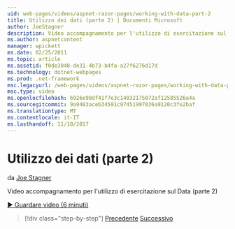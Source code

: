 ```yaml
---
uid: web-pages/videos/aspnet-razor-pages/working-with-data-part-2
title: Utilizzo dei dati (parte 2) | Documenti Microsoft
author: JoeStagner
description: Video accompagnamento per l'utilizzo di esercitazione sul Data (parte 2)
ms.author: aspnetcontent
manager: wpickett
ms.date: 02/25/2011
ms.topic: article
ms.assetid: f0de3048-de31-4b73-b4fa-a27f6276d17d
ms.technology: dotnet-webpages
ms.prod: .net-framework
msc.legacyurl: /web-pages/videos/aspnet-razor-pages/working-with-data-part-2
msc.type: video
ms.openlocfilehash: 6926e98df41f7e3c14032175072af12585526a4a
ms.sourcegitcommit: 9a9483aceb34591c97451997036a9120c3fe2baf
ms.translationtype: MT
ms.contentlocale: it-IT
ms.lasthandoff: 11/10/2017
---
```

<a name="working-with-data-part-2"></a>Utilizzo dei dati (parte 2)
====================
da [Joe Stagner](https://github.com/JoeStagner)

Video accompagnamento per l'utilizzo di esercitazione sul Data (parte 2)

[&#9654; Guardare video (6 minuti)](https://channel9.msdn.com/Blogs/ASP-NET-Site-Videos/working-with-data-part-2)

>[!div class="step-by-step"]
[Precedente](working-with-data-part-1.md)
[Successivo](displaying-data-in-a-grid.md)
